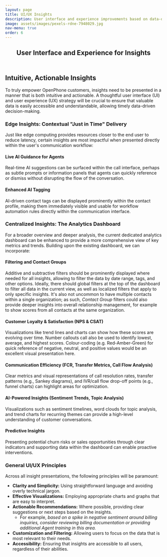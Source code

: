 ```yaml
---
layout: page
title: UI/UX Insights
description: User interface and experience improvements based on data-driven insights.
image: assets/images/pexels-rdne-7948029.jpg
nav-menu: true
order: 6
---
```


<!-- Main -->
<div id="main" class="alt">

<!-- One -->
<section id="one">
	<div class="inner">
		<header class="major">
			<h1>User Interface and Experience for Insights</h1>
		</header>

<!-- Content -->
<h2>Intuitive, Actionable Insights</h2>
<p>
  To truly empower OpenPhone customers, insights need to be presented in a manner that is both intuitive and actionable. A thoughtful user interface
  (UI) and user experience (UX) strategy will be crucial to ensure that valuable data is easily accessible and understandable, allowing timely data-driven decision-making.
</p>

<h3>Edge Insights: Contextual "Just in Time" Delivery</h3>
<p>Just like edge computing provides resources closer to the end user to reduce latency, certain insights are most impactful when presented directly within the user's communication workflow:</p>
<div class="row">
	<div class="6u 12u$(small)">
		<h4>Live AI Guidance for Agents</h4>
		<p>
		Real-time AI suggestions can be surfaced within the call interface, perhaps as subtle prompts or information panels that agents can quickly reference or dismiss without disrupting the flow of the conversation.
		</p>
	</div>
	<div class="6u$ 12u$(small)">
		<h4>Enhanced AI Tagging</h4>
		<p>
		AI-driven contact tags can be displayed prominently within the contact profile,
		making them immediately visible and usable for workflow automation rules
		directly within the communication interface.
		</p>
	</div>
</div>

<h3>Centralized Insights: The Analytics Dashboard</h3>
<p>For a broader overview and deeper analysis, the current dedicated analytics dashboard can be enhanced to provide a more comprehensive view of key metrics and trends. Building upon the existing dashboard, we can incorporate:</p>
<h4>Filtering and Contact Groups</h4>
<p>Additive and subtractive filters should be prominently displayed where needed for all insights, allowing to filter the data by date range, tags, and other options. Ideally, there should global filters at the top of the dashboard to filter all data in the current view, as well as localized filters that apply to only specific insights. It's also not uncommon to have multiple contacts within a single organization; as such, <em>Contact Group</em> filters could also provide deeper insights into overall relationship management, for example to show scores from all contacts at the same organization.
</p>
<h4>Customer Loyalty & Satisfaction (NPS & CSAT)</h4>
<p>Visualizations like trend lines and charts can show how these scores are evolving over time. Number callouts call also be used to identify lowest, average, and highest scores. Colour-coding (e.g. Red-Amber-Green) for quick reference of negative, neutral, and positive values would be an excellent visual presentation here.</p>
<h4>Communication Efficiency (FCR, Transfer Metrics, Call Flow Analysis)</h4>
<p>Clear metrics and visual representations of call resolution rates, transfer patterns (e.g., Sankey diagrams), and IVR/call flow drop-off points (e.g., funnel charts) can highlight areas for optimization.</p>
<h4>AI-Powered Insights (Sentiment Trends, Topic Analysis)</h4>
<p>Visualizations such as sentiment timelines, word clouds for topic analysis, and trend charts for recurring themes can provide a high-level understanding of customer conversations.</p>
<h4>Predictive Insights</h4>
<p>Presenting potential churn risks or sales opportunities through clear indicators and supporting data within the dashboard can enable proactive interventions.</p>

<h3>General UI/UX Principles</h3>
<p>Across all insight presentations, the following principles will be paramount:</p>
<ul>
  <li><strong>Clarity and Simplicity:</strong> Using straightforward language and avoiding overly technical jargon.</li>
  <li><strong>Effective Visualizations:</strong> Employing appropriate charts and graphs that are easy to interpret.</li>
  <li><strong>Actionable Recommendations:</strong> Where possible, providing clear suggestions or next steps based on the insights.
  	<ul>
		<li>For example, <em>based on a spike in negative sentiment around billing inquiries, consider reviewing billing documentation or providing additional Agent training in this area.</em></li>
	</ul></li>
  <li><strong>Customization and Filtering:</strong> Allowing users to focus on the data that is most relevant to their needs.</li>
  <li><strong>Accessibility:</strong> Ensuring that insights are accessible to all users, regardless of their abilities.</li>
</ul>